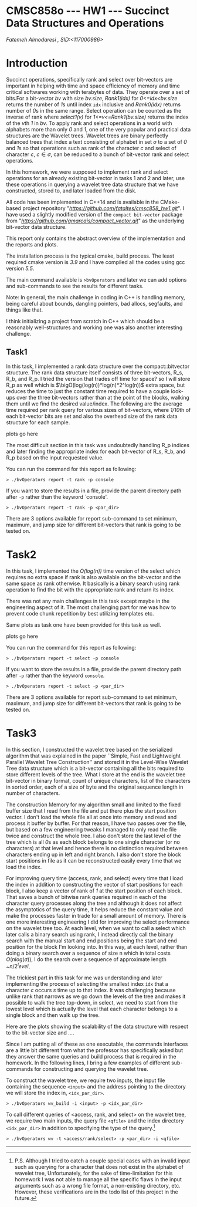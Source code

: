 CMSC858o --- HW1 --- Succinct Data Structures and Operations
========================================

*Fatemeh Almodaresi , SID:<117000986>*

# Introduction
Succinct operations, specifically rank and select over bit-vectors are important in helping with time and space efficiency 
of memory and time critical softwares working with terabytes of data.
They operate over a set of bits.For a bit-vector *bv* with size *bv.size*, *Rank1(idx)* for *0<=idx<bv.size*
returns the number of *1*s until index `idx` inclusive and *Rank0(idx)* returns number of *0*s in the same range.
Select operation can be counted as the inverse of rank where *select1(v)* for *1<=v<=Rank1(bv.size)* returns the index of the *v*th *1* in *bv*.
To apply rank and select operations in a world with alphabets more than only *0* and *1*, one of the very popular
and practical data structures are the Wavelet trees. Wavelet trees are binary perfectly balanced trees
that index a text consisting of alphabet in set $\sigma$ to a set of *0* and *1*s so that operations such as rank of the character *c*
and select of character *c*, $c \in \sigma$, can be reduced to a bunch of bit-vector rank and select operations.


In this homework, we were supposed to implement rank and select operations for an already existing bit-vector in tasks 1 and 2
and later, use these operations in querying a wavelet tree data structure that we have constructed, stored to, and later loaded from the disk.

All code has been implemented in C++14 and is available in the CMake-based project repository "*https://github.com/fataltes/cmsc858_hw1.git*".
I have used a slightly modified version of the `compact bit-vector` package from "*https://github.com/gmarcais/compact_vector.git*" as the underlying bit-vector data structure.

This report only contains the abstract overview of the implementation and the reports and plots.

The installation process is the typical cmake, build process. The least required cmake version is *3.9*
and I have compiled all the codes using gcc version *5.5*.

The main command available is `>bvOperators` and later we can add options and sub-commands to see the results for different tasks.

Note: In general, the main challenge in coding in C++ is handling memory, being careful about bounds, dangling pointers, bad allocs, segfaults, and things like that.

I think initializing a project from scratch in C++ which should be a reasonably well-structures and working one was also another interesting challenge.


## Task1
In this task, I implemented a rank data structure over the compact::bitvector structure.
The rank data structure itself consists of three bit-vectors, R_s, R_b, and R_p. I tried the version that
trades off time for space? so I will store R_p as well which is $\bigO(log(log(n))*log(n)*2^log(n))$ extra space,
but reduces the time to just the constant time required to have a couple look-ups over the three bit-vectors
rather than at the point of the blocks, walking them until we find the desired value/index.
The following are the average time required per rank query for various sizes of bit-vectors,
where *1/10*th of each bit-vector bits are set and also the overhead size of the rank data structure for each sample.


plots go here



The most difficult section in this task was undoubtedly handling R_p indices and later finding the appropriate index
for each bit-vector of R_s, R_b, and R_p based on the input requested value.

You can run the command for this report as following:
```
> ./bvOperators report -t rank -p console
```
If you want to store the results in a file, provide the parent directory path after `-p` rather than the keyword `console'.
```
> ./bvOperators report -t rank -p <par_dir>
```
There are 3 options available for report sub-command to set minimum, maximum, and jump size for different bit-vectors that rank is going to be tested on.

# Task2
In this task, I implemented the *O(log(n))* time version of the select which requires no extra space
if rank is also available on the bit-vector and the same space as rank otherwise. It basically is
a binary search using rank operation to find the bit with the appropriate rank and return its index.

There was not any main challenges in this task except maybe in the engineering aspect of it.
The most challenging part for me was how to prevent code chunk repetition by best utilizing templates
etc.

Same plots as task one have been provided for this task as well.


plots go here



You can run the command for this report as following:
```
> ./bvOperators report -t select -p console
```
If you want to store the results in a file, provide the parent directory path after `-p` rather than the keyword `console`.
```
> ./bvOperators report -t select -p <par_dir>
```
There are 3 options available for report sub-command to set minimum, maximum, and jump size for different bit-vectors that rank is going to be tested on.

# Task3
In this section, I constructed the wavelet tree based on the serialized algorithm that was explained in the paper
``Simple, Fast and Lightweight Parallel Wavelet Tree Construction'' and stored it in the Level-Wise Wavelet Tree data structure
which is a bit-vector containing all the bits required to store different levels of the tree.
What I store at the end is the wavelet tree bit-vector in binary format, count of unique characters, list of the characters in sorted order,
each of a size of byte and the original sequence length in number of characters.

The construction Memory for my algorithm small and limited to the fixed buffer size that I read from the file and put there
plus the start position vector. I don't load the whole file all at once into memory and read and process it buffer by buffer.
For that reason, I have two passes over the file, but based on a few engineering tweaks I managed to only read the file twice and
construct the whole tree. I also don't store the last level of the tree which is all *0*s as each block
belongs to one single character (or no characters) at that level and hence there is no distinction required between
characters ending up in left and right branch. I also don't store the block start positions in file as it can be
reconstructed easily every time that we load the index.

For improving query time (access, rank, and select) every time that I load the index in addition to constructing
the vector of start positions for each block, I also keep a vector of rank of *1* at the start position of
each block. That saves a bunch of bitwise rank queries required in each of the character query processes
along the tree and although it does not affect the asymptotics of the query time, it helps reduce the constant
value and make the processes faster in trade for a small amount of memory. There is one more interesting 
engineering I did for improving the select performance on the wavelet tree too.
At each level, when we want to call a select which later calls a binary search using rank, 
I instead directly call the binary search with the manual start and end positions
 being the start and end position for the block I'm looking into.
 In this way, at each level, rather than doing a binary search over a sequence of size n
 which in total costs $O(nlog(\sigma))$,
 I do the search over a sequence of approximate length ~$n/2^level$. 

The trickiest part in this task for me was understanding and later implementing the process of
selecting the smallest index `idx` that a character *c* occurs *s* time up to that index.
It was challenging because unlike rank that narrows as we go down the levels of the tree
and makes it possible to walk the tree top-down, in select, we need to start from the lowest level
which is actually the level that each character belongs to a single block and then walk up the tree.

Here are the plots showing the scalability of the data structure with respect to the bit-vector size
and ....


Since I am putting all of these as one executable, the commands interfaces are a little bit
different from what the professor has specifically asked but they answer the same queries and
build process that is required in the homework.
In the following lines, I bring a few examples of different sub-commands for constructing and querying the wavelet tree.

To construct the wavelet tree, we require two inputs, the input file containing the sequence `<input>`
and the address pointing to the directory we will store the index in, `<idx_par_dir>`.

```
> ./bvOperators wv_build -i <input> -p <idx_par_dir>
```

To call different queries of <access, rank, and select> on the wavelet tree,
we require two main inputs, the query file `<qfile>` and the index directory `<idx_par_dir>`
in addition to specifying the type of the query.[^ps]
```
> ./bvOperators wv -t <access/rank/select> -p <par_dir> -i <qfile>
```



---------------
[^ps]: P.S. Although I tried to catch a couple special cases with an invalid input
such as querying for a character that does not exist in the alphabet of wavelet tree,
Unfortunately, for the sake of time-limitation for this homework I was not able to manage all the
specific flaws in the input arguments such as a wrong file format, a non-existing directory, etc.
However, these verifications are in the todo list of this project in the future.